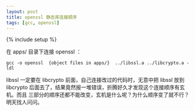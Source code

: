 ```yaml
---
layout: post
title: openssl 静态库连接顺序
tags: [gcc, openssl]
---
```

{% include setup %}

在 apps/ 目录下连接 openssl ：

    gcc -o openssl  {object files in apps/}  ../libssl.a ../libcrypto.a -ldl

libssl 一定要在 libcrypto 前面，自己连接改过的代码时，无意中把 libssl 放到
libcrypto 后面去了，结果竟然报一堆错误，折腾好久才发现这个连接顺序有玄机。而且
三部分的顺序还都不能改变，玄机是什么呢？为什么顺序变了就不行？明天找人问问。
